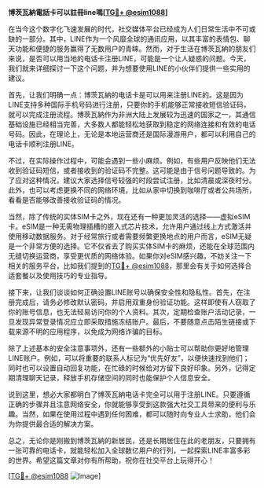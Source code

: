 **博茨瓦納電話卡可以註冊line嗎[[TG💪+ @esim1088](https://t.me/s/esim1088)]**

在当今这个数字化飞速发展的时代，社交媒体平台已经成为人们日常生活中不可或缺的一部分。其中，LINE作为一个风靡全球的通讯应用，以其丰富的表情包、聊天功能和便捷的服务赢得了无数用户的青睐。然而，对于生活在博茨瓦納的朋友们来说，是否可以用当地的电话卡注册LINE，可能是一个让人疑惑的问题。今天，我们就来详细探讨一下这个问题，并为想要使用LINE的小伙伴们提供一些实用的建议。

首先，让我们明确一点：博茨瓦納的电话卡是可以用来注册LINE的。这是因为LINE支持多种国际手机号码进行注册，只要你的手机能够正常接收短信验证码，就可以完成注册流程。博茨瓦納作为非洲大陆上发展较为迅速的国家之一，其通信基础设施已经相当完善，大多数人都能轻松地获取到稳定的网络连接和有效的电话号码。因此，在理论上，无论是本地运营商还是国际漫游用户，都可以利用自己的电话卡顺利注册LINE。

不过，在实际操作过程中，可能会遇到一些小麻烦。例如，有些用户反映他们无法收到验证码短信，或者接收到的验证码不完整。这可能是由于信号问题导致的。为了应对这种情况，建议大家选择信号较强的时段尝试注册，比如清晨或深夜时分。此外，也可以考虑更换不同的网络环境，比如从家中切换到咖啡厅或者公共场所，看看是否能够改善接收验证码的情况。

当然，除了传统的实体SIM卡之外，现在还有一种更加灵活的选择——虚拟eSIM卡。eSIM是一种无需物理插槽的嵌入式芯片技术，允许用户通过线上方式激活并使用移动数据服务。对于经常旅行或者需要频繁更换地点的用户而言，eSIM无疑是一个非常方便的选择。它不仅省去了购买实体SIM卡的麻烦，还能在全球范围内无缝切换运营商，享受更优质的网络体验。如果你对eSIM感兴趣，不妨关注一下相关的服务平台，比如我们提到的[TG💪+ @esim1088](https://t.me/s/esim1088)，那里会有关于如何选择合适套餐以及使用技巧的专业指导。

接下来，让我们谈谈如何正确设置LINE账号以确保安全性和隐私性。首先，在注册完成后，请务必修改默认密码，并启用双重身份验证功能。这样即使有人窃取了你的账号信息，也无法轻易访问你的个人资料。其次，定期检查账户活动记录，一旦发现异常登录情况应立即采取措施冻结账户。最后，不要随意点击陌生链接或下载来源不明的应用程序，以免成为网络诈骗的目标。

除了上述基本的安全注意事项外，还有一些额外的小贴士可以帮助你更好地管理LINE账户。例如，可以将重要的联系人标记为“优先好友”，以便快速找到他们；同时也可以设置自动回复功能，在忙碌的时候给对方留下良好印象。另外，记得定期清理聊天记录，释放手机存储空间的同时也能保护个人信息安全。

说到这里，想必大家都明白了博茨瓦納电话卡完全可以用于注册LINE。只要遵循正确的步骤并且注意网络安全，你就能够享受到这款强大社交工具带来的便利与乐趣。当然，如果在使用过程中遇到任何困难，都可以随时向专业人士求助，他们会为你提供最合适的解决方案。

总之，无论你是刚搬到博茨瓦納的新居民，还是长期居住在此的老朋友，只要拥有一张可靠的电话卡，就能轻松加入全球数亿用户的行列，一起探索LINE丰富多彩的世界。希望这篇文章对你有所帮助，祝你在社交平台上玩得开心！

[[TG💪+ @esim1088](https://t.me/s/esim1088) ![Image](https://i.postimg.cc/4NQfJmqS/Snipaste-2025-05-13-00-14-12.png)]